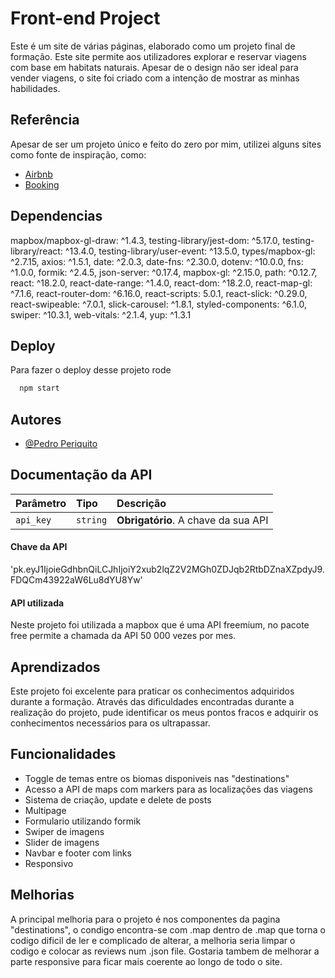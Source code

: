 # Front-end Project

Este é um site de várias páginas, elaborado como um projeto final de formação. Este site  permite aos utilizadores explorar e reservar viagens com base em habitats naturais. Apesar de o design não ser ideal para vender viagens, o site foi criado com a intenção de mostrar as minhas habilidades.

## Referência

Apesar de ser um projeto único e feito do zero por mim, utilizei alguns sites como fonte de inspiração, como:
 - [Airbnb](https://www.airbnb.pt/)
 - [Booking](https://www.booking.com/)


## Dependencias

mapbox/mapbox-gl-draw: ^1.4.3,
testing-library/jest-dom: ^5.17.0,
testing-library/react: ^13.4.0,
testing-library/user-event: ^13.5.0,
types/mapbox-gl: ^2.7.15,
axios: ^1.5.1,
date: ^2.0.3,
date-fns: ^2.30.0,
dotenv: ^10.0.0,
fns: ^1.0.0,
formik: ^2.4.5,
json-server: ^0.17.4,
mapbox-gl: ^2.15.0,
path: ^0.12.7,
react: ^18.2.0,
react-date-range: ^1.4.0,
react-dom: ^18.2.0,
react-map-gl: ^7.1.6,
react-router-dom: ^6.16.0,
react-scripts: 5.0.1,
react-slick: ^0.29.0,
react-swipeable: ^7.0.1,
slick-carousel: ^1.8.1,
styled-components: ^6.1.0,
swiper: ^10.3.1,
web-vitals: ^2.1.4,
yup: ^1.3.1

## Deploy

Para fazer o deploy desse projeto rode

```bash
  npm start
```


## Autores

- [@Pedro Periquito](https://github.com/PedroPeriquito)


## Documentação da API

| Parâmetro   | Tipo       | Descrição                           |
| :---------- | :--------- | :---------------------------------- |
| `api_key` | `string` | **Obrigatório**. A chave da sua API |

#### Chave da API

'pk.eyJ1IjoieGdhbnQiLCJhIjoiY2xub2lqZ2V2MGh0ZDJqb2RtbDZnaXZpdyJ9.FDQCm43922aW6Lu8dYU8Yw'

#### API utilizada

Neste projeto foi utilizada a mapbox que é uma API freemium, no pacote free permite a chamada da API 50 000 vezes por mes.


## Aprendizados

Este projeto foi excelente para praticar os conhecimentos adquiridos durante a formação. Através das dificuldades encontradas durante a realização do projeto, pude identificar os meus pontos fracos e adquirir os conhecimentos necessários para os ultrapassar.

## Funcionalidades

- Toggle de temas entre os biomas disponiveis nas "destinations"
- Acesso a API de maps com markers para as localizações das viagens
- Sistema de criação, update e delete de posts
- Multipage
- Formulario utilizando formik
- Swiper de imagens
- Slider de imagens
- Navbar e footer com links
- Responsivo


## Melhorias

A principal melhoria para o projeto é nos componentes da pagina "destinations", o condigo encontra-se com .map dentro de .map que torna o codigo dificil de ler e complicado de alterar, a melhoria seria limpar o codigo e colocar as reviews num .json file.
Gostaria tambem de melhorar a parte responsive para ficar mais coerente ao longo de todo o site.


